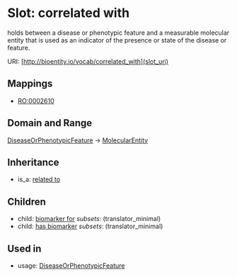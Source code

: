 # Slot: correlated with


holds between a disease or phenotypic feature and a measurable molecular entity that is used as an indicator of the presence or state of the disease or feature.

URI: [http://bioentity.io/vocab/correlated_with](slot_uri)
## Mappings

 * [RO:0002610](http://purl.obolibrary.org/obo/RO_0002610)
## Domain and Range

[DiseaseOrPhenotypicFeature](DiseaseOrPhenotypicFeature.md) -> [MolecularEntity](MolecularEntity.md)
## Inheritance

 *  is_a: [related to](related_to.md)
## Children

 *  child: [biomarker for](biomarker_for.md) *subsets*: (translator_minimal)
 *  child: [has biomarker](has_biomarker.md) *subsets*: (translator_minimal)
## Used in

 *  usage: [DiseaseOrPhenotypicFeature](DiseaseOrPhenotypicFeature.md)
